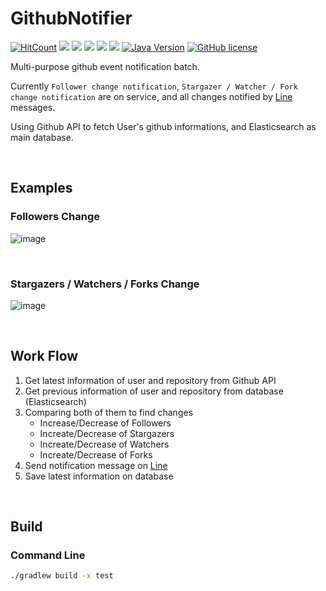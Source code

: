 # GithubNotifier

[![HitCount](http://hits.dwyl.io/occidere/GithubNotifier.svg)](http://hits.dwyl.io/occidere/GithubNotifier)
<img src="https://img.shields.io/github/languages/count/occidere/GithubNotifier"/>
<img src="https://img.shields.io/github/languages/top/occidere/GithubNotifier"/>
<img src="https://img.shields.io/github/issues/occidere/GithubNotifier"/>
<img src="https://img.shields.io/github/last-commit/occidere/GithubNotifier"/>
<img src="https://img.shields.io/github/commit-activity/w/occidere/GithubNotifier"/>
[![Java Version](https://img.shields.io/badge/Java-11-red.svg)](https://www.java.com/ko/)
[![GitHub license](https://img.shields.io/github/license/occidere/GithubNotifier.svg)](https://github.com/occidere/GithubNotifier/blob/master/LICENSE)


Multi-purpose github event notification batch.

Currently `Follower change notification`, `Stargazer / Watcher / Fork change notification` are on service, and all changes notified by [Line](https://line.me/en/) messages.

Using Github API to fetch User's github informations, and Elasticsearch as main database.

<br>

## Examples

### Followers Change
![image](https://user-images.githubusercontent.com/20942871/78133548-90e41700-7459-11ea-9c20-88bf017e75db.png)

<br>

### Stargazers / Watchers / Forks Change
![image](https://user-images.githubusercontent.com/20942871/78133607-b07b3f80-7459-11ea-9ec2-6abfdf3702b0.png)

<br>

## Work Flow
1. Get latest information of user and repository from Github API
2. Get previous information of user and repository from database (Elasticsearch)
3. Comparing both of them to find changes
    - Increase/Decrease of Followers
    - Increate/Decrease of Stargazers
    - Increate/Decrease of Watchers
    - Increate/Decrease of Forks
4. Send notification message on [Line](https://line.me/en/)
5. Save latest information on database


<br>

## Build

### Command Line
```bash
./gradlew build -x test
```
